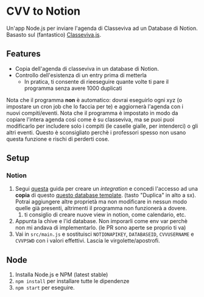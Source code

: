 # CVV to Notion

Un'app Node.js per inviare l'agenda di Classeviva ad un Database di Notion. Basasto sul (fantastico) [Classeviva.js](https://github.com/47PADO47/Classeviva.js/).

## Features

- Copia dell'agenda di classeviva in un database di Notion.
- Controllo dell'esistenza di un entry prima di metterla
  - In pratica, ti consente di rieeseguire quante volte ti pare il programma senza avere 1000 duplicati

Nota che il programma **non** è automatico: dovrai eseguirlo ogni xyz (o impostare un cron job che lo faccia per te) e aggiornerà l'agenda con i nuovi compiti/eventi. Nota che il programma è impostato in modo da copiare l'intera agenda così come è su classeviva, ma se puoi puoi modificarlo per includere solo i compiti (le caselle gialle, per intenderci) o gli altri eventi.
Questo è sconsigliato perchè i professori spesso non usano questa funzione e rischi di perderti cose.

## Setup

### Notion

1. Segui [questa](https://developers.notion.com/docs/create-a-notion-integration) guida per creare un _integration_ e concedi l'accesso ad una **copia** di questo [questo database template](https://fabio53443.notion.site/3a3450e03cc64560adcad5139f191ab3). (tasto "Duplica" in alto a sx). Potrai aggiungere altre proprietà ma non modificare in nessun modo quelle già presenti, altrimenti il programma non funzionerà a dovere.
   1. ti consiglio di creare nuove view in notion, come calendario, etc.
2. Appunta la chive e l'id database. Non imporarli come env var perchè non mi andava di implementarlo. (le PR sono aperte se proprio ti va)
3. Vai in `src/main.js` e sostituisci `NOTIONAPIKEY`, `DATABASEID`, `CVVUSERNAME` e `CVVPSWD` con i valori effettivi. Lascia le virgolette/apostrofi.

## Node

1. Installa Node.js e NPM (latest stable)
2. `npm install` per installare tutte le dipendenze
3. `npm start` per eseguire.
